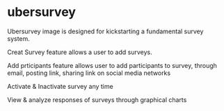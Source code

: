 # ubersurvey
Ubersurvey image is designed for kickstarting a fundamental survey system.

   Creat Survey feature allows a user to add surveys.
   
   Add prticipants feature allows user to add participants to survey, through email, posting link, sharing link on social media networks
   
   Activate & Inactivate survey any time
   
   View & analyze responses of surveys through graphical charts
